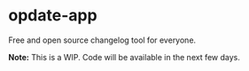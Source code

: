 # opdate-app
Free and open source changelog tool for everyone.

**Note:** This is a WIP. Code will be available in the next few days.
